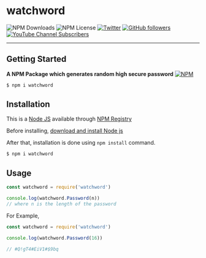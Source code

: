 # **watchword**

![NPM Downloads](https://img.shields.io/npm/dw/watchword)
![NPM License](https://img.shields.io/npm/l/watchword)
[![Twitter](https://img.shields.io/twitter/follow/snowbitCoderboi.svg?style=social&label=snowbitCoderboi)](https://twitter.com/snowbitCoderboi)
[![GitHub followers](https://img.shields.io/github/followers/snowbit-coderboi?label=Follow%20Me&style=social)](https://github.com/snowbit-coderboi)
[![YouTube Channel Subscribers](https://img.shields.io/youtube/channel/subscribers/UCNTKqF1vhFYX_v0ERnUa1RQ?label=Subscribe%20Now&style=social)](https://www.youtube.com/channel/UCNTKqF1vhFYX_v0ERnUa1RQ)

---

## **Getting Started**

**A NPM Package which generates random high secure password**
[![NPM](https://nodei.co/npm/watchword.png)](https://nodei.co/npm/watchword/)

```bash
$ npm i watchword
```

## **Installation**

This is a [Node JS](https://nodejs.org/en/) available through [NPM Registry](https://www.npmjs.com/)

Before installing, [download and install Node js](https://nodejs.org/en/download/)

After that, installation is done using `npm install` command.

```bash
$ npm i watchword
```

## **Usage**
```js
const watchword = require('watchword')

console.log(watchword.Password(n))
// where n is the length of the password
```
For Example, 
```js
const watchword = require('watchword')

console.log(watchword.Password(16))

// #Q!gT4#EiV1#$9bq
```